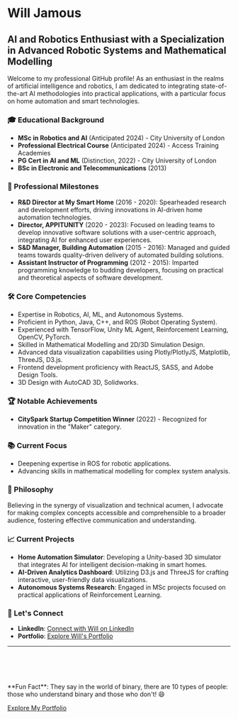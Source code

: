 # Will Jamous

## AI and Robotics Enthusiast with a Specialization in Advanced Robotic Systems and Mathematical Modelling

Welcome to my professional GitHub profile! As an enthusiast in the realms of artificial intelligence and robotics, I am dedicated to integrating state-of-the-art AI methodologies into practical applications, with a particular focus on home automation and smart technologies.

### 🎓 Educational Background

- **MSc in Robotics and AI** (Anticipated 2024) - City University of London
- **Professional Electrical Course** (Anticipated 2024) - Access Training Academies
- **PG Cert in AI and ML** (Distinction, 2022) - City University of London
- **BSc in Electronic and Telecommunications** (2013)

### 💼 Professional Milestones

- **R&D Director at My Smart Home** (2016 - 2020): Spearheaded research and development efforts, driving innovations in AI-driven home automation technologies.
- **Director, APPITUNITY** (2020 - 2023): Focused on leading teams to develop innovative software solutions with a user-centric approach, integrating AI for enhanced user experiences.
- **S&D Manager, Building Automation** (2015 - 2016): Managed and guided teams towards quality-driven delivery of automated building solutions.
- **Assistant Instructor of Programming** (2012 - 2015): Imparted programming knowledge to budding developers, focusing on practical and theoretical aspects of software development.

### 🛠 Core Competencies

- Expertise in Robotics, AI, ML, and Autonomous Systems.
- Proficient in Python, Java, C++, and ROS (Robot Operating System).
- Experienced with TensorFlow, Unity ML Agent, Reinforcement Learning, OpenCV, PyTorch.
- Skilled in Mathematical Modelling and 2D/3D Simulation Design.
- Advanced data visualization capabilities using Plotly/PlotlyJS, Matplotlib, ThreeJS, D3.js.
- Frontend development proficiency with ReactJS, SASS, and Adobe Design Tools.
- 3D Design with AutoCAD 3D, Solidworks.

### 🏆 Notable Achievements

- **CitySpark Startup Competition Winner** (2022) - Recognized for innovation in the "Maker" category.

### 📚 Current Focus

- Deepening expertise in ROS for robotic applications.
- Advancing skills in mathematical modelling for complex system analysis.

### 📝 Philosophy

Believing in the synergy of visualization and technical acumen, I advocate for making complex concepts accessible and comprehensible to a broader audience, fostering effective communication and understanding.

### 📈 Current Projects

- **Home Automation Simulator**: Developing a Unity-based 3D simulator that integrates AI for intelligent decision-making in smart homes.
- **AI-Driven Analytics Dashboard**: Utilizing D3.js and ThreeJS for crafting interactive, user-friendly data visualizations.
- **Autonomous Systems Research**: Engaged in MSc projects focused on practical applications of Reinforcement Learning.

### 🤝 Let's Connect

- **LinkedIn**: [Connect with Will on LinkedIn](https://www.linkedin.com/in/smartwill/)
- **Portfolio**: [Explore Will's Portfolio](https://wlaa41.github.io/Portfolio/)

---
<br>
<br>
<br>
<br>
**Fun Fact**: They say in the world of binary, there are 10 types of people: those who understand binary and those who don't! 😄

[Explore My Portfolio](https://wlaa41.github.io/Portfolio/)
<!---
<p align="center">
  <img src="./intro.svg" alt="Will Jamous - AI and Robotics Professional" />
</p>

<!---
wlaa41/wlaa41 is a ✨ special ✨ repository because its `README.md’ (this file) appears on your GitHub profile.
You can click the Preview link to take a look at your changes.
--->
